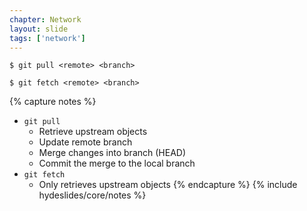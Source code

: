 ```yaml
---
chapter: Network
layout: slide
tags: ['network']
---
```


	$ git pull <remote> <branch>

	$ git fetch <remote> <branch>


{% capture notes %}
* `git pull`
	* Retrieve upstream objects
	* Update remote branch
	* Merge changes into branch (HEAD)
	* Commit the merge to the local branch
* `git fetch`
	* Only retrieves upstream objects
{% endcapture %}
{% include hydeslides/core/notes %}
